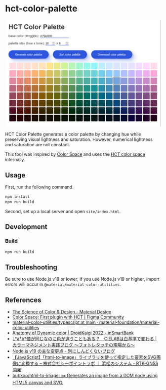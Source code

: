 # hct-color-palette

![screenshot](screenshot.png)

HCT Color Palette generates a color palette by changing hue while preserving visual lightness and saturation. However, numerical lightness and saturation are not constant.

This tool was inspired by [Color Space](https://www.figma.com/community/plugin/1105513882835626049) and uses the [HCT color space](https://material.io/blog/science-of-color-design) internally.

## Usage

First, run the following command.

```powershell
npm install
npm run build
```

Second, set up a local server and open ``site/index.html``.

## Development

### Build

```powershell
npm run build
```

## Troubleshooting

Be sure to use Node.js v18 or lower; if you use Node.js v19 or higher, import errors will occur in ``@material/material-color-utilities``.

## References

- [The Science of Color & Design - Material Design](https://material.io/blog/science-of-color-design)
- [Color Space: First plugin with HCT | Figma Community](https://www.figma.com/community/plugin/1105513882835626049)
- [material-color-utilities/typescript at main · material-foundation/material-color-utilities](https://github.com/material-foundation/material-color-utilities/tree/main/typescript)
- [Anatomy of Dynamic color | DroidKaigi 2022 - inSmartBank](https://blog.smartbank.co.jp/entry/2022/10/06/dynamic-color)
- [L\*a\*b\*値が同じなのに色が違うこともある？　CIELABは白基準で変わる | カラーマネジメント実践ブログ 〜フォトレタッチの現場から〜](https://omoide-photo.jp/blog/lab-reference-white/)
- [Node.js v19 の主な変更点 - 別にしんどくないブログ](https://shisama.hatenablog.com/entry/2022/10/19/010338)
- [【JavaScript】「html-to-image」ライブラリを使って指定した要素をSVG画像に変換する – 株式会社シーポイントラボ ｜ 浜松のシステム・RTK-GNSS開発](https://cpoint-lab.co.jp/article/202204/22633/)
- [bubkoo/html-to-image: ✂️ Generates an image from a DOM node using HTML5 canvas and SVG.](https://github.com/bubkoo/html-to-image)
